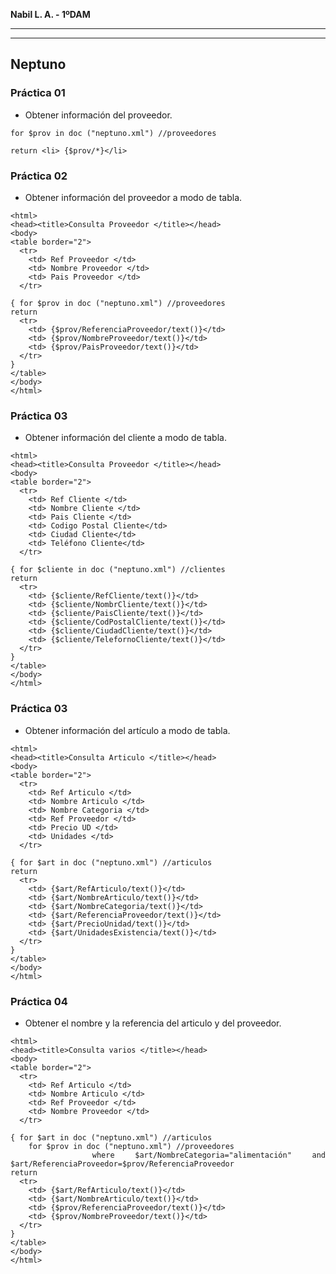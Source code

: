 <div align="justify">

**Nabil L. A. - 1ºDAM**
***

***

## Neptuno

### Práctica 01
- Obtener información del proveedor.
```code
for $prov in doc ("neptuno.xml") //proveedores

return <li> {$prov/*}</li>
```

### Práctica 02
- Obtener información del proveedor a modo de tabla.
```code
<html>
<head><title>Consulta Proveedor </title></head>
<body> 
<table border="2"> 
  <tr> 
    <td> Ref Proveedor </td>
    <td> Nombre Proveedor </td>
    <td> Pais Proveedor </td>
  </tr>
  
{ for $prov in doc ("neptuno.xml") //proveedores
return 
  <tr> 
    <td> {$prov/ReferenciaProveedor/text()}</td>
    <td> {$prov/NombreProveedor/text()}</td>
    <td> {$prov/PaisProveedor/text()}</td> 
  </tr>
}
</table>
</body>
</html>
```

### Práctica 03
- Obtener información del cliente a modo de tabla.
```code
<html>
<head><title>Consulta Proveedor </title></head>
<body> 
<table border="2"> 
  <tr> 
    <td> Ref Cliente </td>
    <td> Nombre Cliente </td>
    <td> Pais Cliente </td>
    <td> Codigo Postal Cliente</td>
    <td> Ciudad Cliente</td>
    <td> Teléfono Cliente</td>
  </tr>
  
{ for $cliente in doc ("neptuno.xml") //clientes
return 
  <tr> 
    <td> {$cliente/RefCliente/text()}</td>
    <td> {$cliente/NombrCliente/text()}</td>
    <td> {$cliente/PaisCliente/text()}</td>   
    <td> {$cliente/CodPostalCliente/text()}</td> 
    <td> {$cliente/CiudadCliente/text()}</td> 
    <td> {$cliente/TelefornoCliente/text()}</td> 
  </tr>
}
</table>
</body>
</html>

```
### Práctica 03
- Obtener información del artículo a modo de tabla.
```code
<html>
<head><title>Consulta Articulo </title></head>
<body> 
<table border="2"> 
  <tr> 
    <td> Ref Articulo </td>
    <td> Nombre Articulo </td>
    <td> Nombre Categoria </td>
    <td> Ref Proveedor </td>
    <td> Precio UD </td>
    <td> Unidades </td>
  </tr>
  
{ for $art in doc ("neptuno.xml") //articulos
return 
  <tr> 
    <td> {$art/RefArticulo/text()}</td>
    <td> {$art/NombreArticulo/text()}</td>
    <td> {$art/NombreCategoria/text()}</td>
    <td> {$art/ReferenciaProveedor/text()}</td> 
    <td> {$art/PrecioUnidad/text()}</td>
    <td> {$art/UnidadesExistencia/text()}</td>
  </tr>
}
</table>
</body>
</html>
```

### Práctica 04
- Obtener el nombre y la referencia del articulo y del proveedor.
```code
<html>
<head><title>Consulta varios </title></head>
<body> 
<table border="2"> 
  <tr> 
    <td> Ref Articulo </td>
    <td> Nombre Articulo </td>
    <td> Ref Proveedor </td>
    <td> Nombre Proveedor </td>
  </tr>
  
{ for $art in doc ("neptuno.xml") //articulos
    for $prov in doc ("neptuno.xml") //proveedores
    where $art/NombreCategoria="alimentación" and $art/ReferenciaProveedor=$prov/ReferenciaProveedor
return 
  <tr> 
    <td> {$art/RefArticulo/text()}</td>
    <td> {$art/NombreArticulo/text()}</td>
    <td> {$prov/ReferenciaProveedor/text()}</td> 
    <td> {$prov/NombreProveedor/text()}</td>
  </tr>
}
</table>
</body>
</html>
```